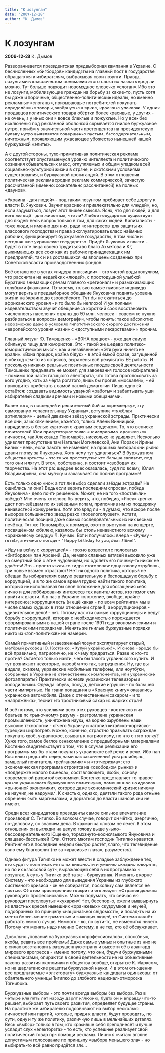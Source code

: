 ```yaml
---
title: "К лозунгам"
date: "2009-12-28"
author: "К. Дымов"
---
```


# К лозунгам

**2009-12-28** К. Дымов

Разворачивается президентская предвыборная кампания в Украине. С бесчисленных «бигбордов» кандидаты на главный пост в государстве обращаются к избирателям, выбрасывая свои лозунги. Правда, лозунгами в классическом понимании этого слова их назвать вряд ли можно. Тут больше подходит новомодное словечко «слоган». Ибо это не лозунги, мобилизующие граждан на борьбу за какие-то, пусть хотя бы даже и порочные, общественно-политические идеалы, но именно рекламные «слоганы», призывающие потребителей покупать определённые товары, завёрнутые в яркие, красивые упаковки. У одних продавцов политического товара обёртки более красивые, у других - не очень, а у иных они и вовсе блеклые и пожухлые. Но у всех без исключения под рекламной оболочкой скрывается гнилое буржуазное нутро, причём у значительной части претендентов на президентскую булаву нутро выявляется совершенно пустым, бессодержательным, ничтожным, проявляющим ужасающее убожество нынешней нашей буржуазной «элиты».

А с другой стороны, тупо-примитивная политическая реклама соответствует опустившемуся уровню интеллекта и политического сознания обывательских масс, оглупляемых и общим упадком всей социально-культурной жизни в стране, и скотскими условиями существования, и буржуазной пропагандой. В этом отношении политическая реклама сродни рекламе коммерческой, зачастую рассчитанной (именно: сознательно рассчитанной) на полных «даунов».

«Украина - для людей» - под таким лозунгом пробивает себе дорогу к власти В. Янукович. Звучит красиво и привлекательно для «людей», но, если задуматься, лозунг этот лишён смысла. Ясно, что для людей, а для кого же ещё - для животных, что ли? Любое государство существует для людей; весь вопрос только в том, для каких людей. Капиталисты - тоже люди, и именно для них, ради их интересов, для защиты их классового господства и права эксплуатировать класс наёмных рабочих, функционирует буржуазное государство, в том числе и сегодняшнее украинское государство. Придёт Янукович к власти - будет в поте лица своего трудиться во благо Ахметова и К°, выжимающих все соки как из рабочих принадлежащих им предприятий, так и из доставшихся им вполцены созданных при Советской власти производственных фондов.  

Всё остальное в устах «лидера оппозиции» - это чистой воды популизм, что рассчитан на недалёких «людей», с простодушной улыбкой Буратино внимающих речам главного «регионала» и размахивающих голубыми флажками. По-моему, только самые наивные индивиды могут верить в предвыборное обещание Януковича поднять уровень жизни на Украине до европейского. Тут бы не скатиться до африканского уровня - и то было бы неплохо! И уж полным издевательством звучит обещание за короткий срок восстановить численность населения страны до 50 млн. человек - совсем не нужно разбираться в вопросах демографии, чтобы понять: такое абсолютно невозможно даже в условиях гипотетического скорого достижения «европейского уровня жизни» с «доступными лекарствами» и прочим.

Главный лозунг Ю. Тимошенко - «ВОНА працює» - уже дал самую обильную пищу для юмористов. Это - такой же шедевр политико-юмористической мысли, как и незабвенное: «Эти руки ничего не крали». «Вона працює, країна бідує» - в этой ёмкой фразе, запущенной в обиход кем-то из остряков, выражены всё результаты ЕЁ работы. И поскольку никаких реальных позитивных плодов своей деятельности Тимошенко предъявить не может, для завоевания голосов избирателей - помимо той части галицкого электората, что готова проголосовать за кого угодно, хоть за чёрта рогатого, лишь бы против «москалей», - ей приходится прибегать к самой наглой демагогии. Лишь одно ей остаётся: создавать видимость ударной «работы» и забалтывать уши избирателей сладкими речами и новыми обещаниями.

Более того, в последний и решительный бой за «премьерку», эту самозваную «спасительницу Украины», вступила «тяжёлая артиллерия» - целый дивизион звёзд украинской эстрады. Практически все они, за исключением, кажется, только Алёны Винницкой, нарядились в белые курточки с красным сердечком. То, что в списке почитателей Юли присутствуют такие «неисправимо-оранжевые» личности, как Александр Пономарёв, нисколько не удивляет. Несколько удивляет присутствие там Натальи Могилевской, Ани Лорак и Ирины Билык - ведь, если память не изменяет, на прошлых выборах они рьяно драли глотку за Януковича. Хотя чему тут удивляться? В буржуазном обществе артисты - это те же проститутки: кто больше заплатит, под того они и лягут. В этом, собственно, и состоит «свобода» их творчества. На этот раз щедрее всех оказалась, судя по всему, Юлия Владимировна, она музыку и заказывает по полной программе!

Есть только одно «но»: а тот ли выбор сделали звёзды эстрады? Не ошиблись ли они? Ведь если верить последним опросам, победа Януковича - дело почти решённое. Может, не на того «поставили» звёзды? Мне очень хотелось бы верить, что, победив, «Янек» крепко даст поп-звёздам по их звёздным попам, припомнив им их поддержку ненавистной конкурентки. Хотя это вряд ли - я думаю, что вскоре после выборов большинство звёзд резко «побелоголубеет». Кстати, политическая позиция даже самых последовательных из них весьма нечётка. Тот же Пономарёв, к примеру, охотно выступил на концерте, посвящённом юбилею, казалось бы, столь ненавистного всякому «оранжевому сердцу» Л. Кучмы. Вот и получилось: вчера - «Кучму - геть!», а немного погодя - "Happy birthday to you, dear Лёня!".

«Иду на войну с коррупцией» - грозно возвестил с полосатых «бигбордов» пан Арсений. Да, немало славных витязей выходило уже на смертный бой с этим чудовищем, но одолеть его почему-то никак не удаётся! Это - просто какая-то гидра стоголовая: одну голову отрубишь, три новые взамен отрастают! Нет ни одного политика, который не обещал бы избирателям самую решительную и беспощадную борьбу с коррупцией, и в то же самое время трудно найти такого политика, который не использовал бы своё положение для обогащения себя лично и для лоббирования интересов тех капиталистов, кто помог ему прийти к власти. А у нас в Украине положение, вообще, крайне интересное: коррупция есть (и ещё какая - по всем рейтингам мы в числе самых худших в этом отношении стран!), а коррупционеров - удивительное дело! - нет. Потому как эти самые коррупционеры и ведут борьбу с коррупцией, которая с необходимостью порождается сформированными в нашей стране после 1991 года экономическими и политическими порядками. Менять же гнилые буржуазные порядки никто из «топ-политиков» не намерен.

Самый примитивный и заезженный лозунг эксплуатирует старый, матёрый руховец Ю. Костенко: «Купуй українське!». И снова - вроде бы всё правильно, патриотично, не к чему придраться. Разве ж кто-то против? Остаётся только найти, чего бы такого украинского купить. И тут возникают некоторые, назовём это так, затруднения. Ну, где вы видели, скажем, украинские мобильные телефоны, или ноутбуки, собранные в Украине из отечественных компонентов, или украинские фотоаппараты? Практически исчезли украинские телевизоры и холодильники. Одежда, обувь, посуда, детские игрушки - по большей части импортные. На грани попадания в «Красную книгу» оказались украинские автомобили. Даже с отечественным сахаром - и то «напряжёнка», теснит его тростниковый сахар из жарких стран!

И всё потому, что усилиями всех этих руховцев - костенков и их братьев по «рыночному» разуму - разгромлена украинская промышленность, уничтожена наука, на корню зарублены наши высокие технологии - отчего Украину и затопил китайско-корейско-турецкий ширпотреб. Можно, конечно, страстно призывать сограждан покупать своё, украинское, взывать к патриотизму, но что с того толку? Хуже того, самое беглое ознакомление с предвыборными материалами Костенко свидетельствует о том, что в случае реализации его программы мы бы стали покупать украинское всё реже и реже. Ибо пан Костенко предстаёт перед нами как законченный ультралиберал, замшелый почитатель «рейганомики» и «тэтчеризма»; его экономическая программа строится на «свободном рынке» и «поддержке малого бизнеса», составляющего, якобы, основу современной развитой экономики. Костенко представляет то правое крыло украинского буржуазного политикума, помешанное на идеалах «рыночной экономики», которое даже экономический кризис ничему не научил, не надоумил. К счастью, однако, деятели такого рода отныне обречены быть маргиналами, и дорваться до власти шансов они не имеют.

Среди всех кандидатов в президенты самое сильное впечатление производит С. Тигипко. Во всяком случае, говорит он чётко, энергично, по-деловому, со знанием дела. В карман за словом не лезет. В этом отношении он выглядит на целую голову выше уныло-бессодержательного Ющенко, тормознуто-косноязыкого Януковича и слащаво-бесстыжей Юли. Оттого многим господин Тигипко нравится. Рейтинг его в последние недели быстро растёт, благо, что телевидение явно ему благоволит (не за «красивые глаза», разумеется).

Однако фигура Тигипко не может ввести в сладкое заблуждение тех, кто судит о политиках не по их внешности и умению складно говорить, но по их классовой сути, выражающей себя в их программах и лозунгах. А суть у Тигипко всё та же - буржуазная. И менять в корне Систему - что необходимо для выведения Украины из глубокого системного кризиса - он не собирается, поскольку сам является её частью. Об этом красноречиво говорит и его лозунг: «Страной должны руководить профессионалы». Можно подумать, что сейчас ею руководят пресловутые «кухарки»! Нет, бесспорно, ежели вышвырнуть из властных кресел нынешних «оранжевых» скудоумков и неучей, подобранных по принципу «національної свідомості», и посадить на их места более-менее грамотных и знающих людей, то Система начнёт работать немого лучше. Немного - но, по сути-то, не изменится ничего. Потому что менять надо именно Систему, а не тех, кто её обслуживает.

Довольно упований на буржуазных «профессионалов», способных, якобы, решить все проблемы! Даже самые умные и опытные из них не в силах восстановить разрушенную страну и вывести её в авангард мирового прогресса - именно потому, что они, будучи буржуазными специалистами, опираются в своей деятельности не на объективные законы развития экономики и общества вообще, открытые К. Марксом, но на шарлатанские рецепты буржуазной науки. И в этом отношении все предлагаемые «электорату» буржуазные кандидаты одинаковы: от обаятельного умницы Тигипко до злобного национал-отморозка Тягнибока.

Буржуазные выборы - это почти всегда выборы без выбора. Раз в четыре или пять лет народу дарят иллюзию, будто он и вправду что-то решает, выбирает путь своего развития, определяет будущее страны. На практике же избирателю подсовывают на выбор несколько личностей или партий, которые, придя к власти, будут проводить, по сути, одну и ту же политику, различную лишь в мельчайших деталях. Весь «выбор» только в том, кто красивше себя преподнесёт и лучше усладит слух «электората» - то есть, кто успешнее реализует свой политический товар при помощи рекламы. Лично я считаю вполне допустимым голосование по принципу «выбора меньшего зла» - но выбирать-то всё равно придётся зло...